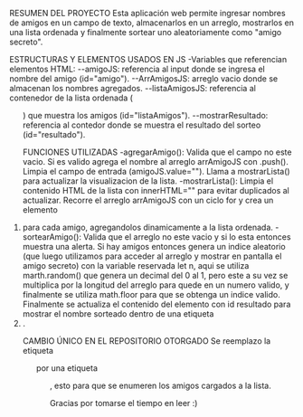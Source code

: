 RESUMEN DEL PROYECTO
    Esta aplicación web permite ingresar nombres de amigos en un campo de texto, almacenarlos en un arreglo, mostrarlos en una lista ordenada y finalmente sortear uno aleatoriamente como "amigo secreto".

ESTRUCTURAS Y ELEMENTOS USADOS EN JS
-Variables que referencian elementos HTML:
    --amigoJS: referencia al input donde se ingresa el nombre del amigo (id="amigo").
    --ArrAmigosJS: arreglo vacio donde se almacenan los nombres agregados.
    --listaAmigosJS: referencia al contenedor de la lista ordenada (<ol>) que muestra los amigos (id="listaAmigos").
    --mostrarResultado: referencia al contedor donde se muestra el resultado del sorteo (id="resultado").

FUNCIONES UTILIZADAS
-agregarAmigo(): 
    Valida que el campo no este vacio. Si es valido agrega el nombre al arreglo arrAmigoJS con .push(). Limpia el campo de entrada (amigoJS.value=""). Llama a mostrarLista() para actualizar la visualizacion de la lista.
-mostrarLista(): 
    Limpia el contenido HTML de la lista con innerHTML="" para evitar duplicados al actualizar. Recorre el arreglo arrAmigoJS con un ciclo for y crea un elemento <li> para cada amigo, agregandolos dinamicamente a la lista ordenada.
-sortearAmigo(): 
    Valida que el arreglo no este vacio y si lo esta entonces muestra una alerta. Si hay amigos entonces genera un indice aleatorio (que luego utilizamos para acceder al arreglo y mostrar en pantalla el amigo secreto) con la variable reservada let n, aqui se utiliza marth.random() que genera un decimal del 0 al 1, pero este a su vez se multiplica por la longitud del arreglo para quede en un numero valido, y finalmente se utiliza math.floor para que se obtenga un indice valido. Finalmente se actualiza el contenido del elemento con id resultado para mostrar el nombre sorteado dentro de una etiqueta <li>.

CAMBIO ÚNICO EN EL REPOSITORIO OTORGADO
    Se reemplazo la etiqueta <ul id="listaAmigos"> por una etiqueta <ol>, esto para que se enumeren los amigos cargados a la lista.


Gracias por tomarse el tiempo en leer :)